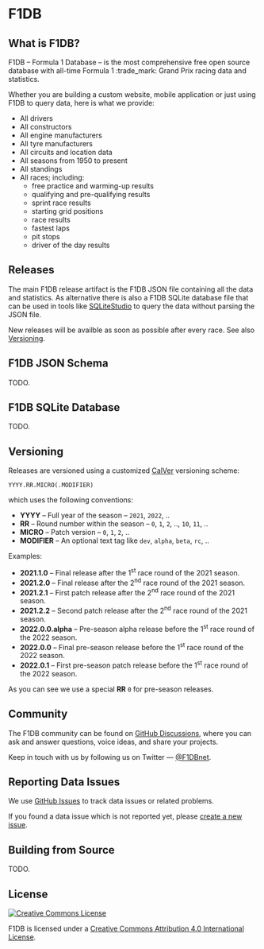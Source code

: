 # F1DB

## What is F1DB?

F1DB – Formula 1 Database – is the most comprehensive free open source database with all-time Formula 1 :trade_mark: Grand Prix racing data and statistics.

Whether you are building a custom website, mobile application or just using F1DB to query data, here is what we provide:

- All drivers
- All constructors
- All engine manufacturers
- All tyre manufacturers
- All circuits and location data
- All seasons from 1950 to present
- All standings
- All races; including:
  - free practice and warming-up results
  - qualifying and pre-qualifying results
  - sprint race results
  - starting grid positions
  - race results
  - fastest laps
  - pit stops
  - driver of the day results


## Releases

The main F1DB release artifact is the F1DB JSON file containing all the data and statistics. 
As alternative there is also a F1DB SQLite database file that can be used in tools like [SQLiteStudio] to query the data without parsing the JSON file.

New releases will be availble as soon as possible after every race. See also [Versioning](#versioning).


## F1DB JSON Schema

TODO.


## F1DB SQLite Database

TODO.


## Versioning

Releases are versioned using a customized [CalVer] versioning scheme:

    YYYY.RR.MICRO(.MODIFIER)

which uses the following conventions:

- **YYYY** – Full year of the season – `2021`, `2022`, ..
- **RR** – Round number within the season – `0`, `1`, `2`, .., `10`, `11`, ..
- **MICRO** – Patch version – `0`, `1`, `2`, ..
- **MODIFIER** – An optional text tag like `dev`, `alpha`, `beta`, `rc`, ..

Examples:

- **2021.1.0** – Final release after the 1<sup>st</sup> race round of the 2021 season.
- **2021.2.0** – Final release after the 2<sup>nd</sup> race round of the 2021 season.
- **2021.2.1** – First patch release after the 2<sup>nd</sup> race round of the 2021 season.
- **2021.2.2** – Second patch release after the 2<sup>nd</sup> race round of the 2021 season.
- **2022.0.0.alpha** – Pre-season alpha release before the 1<sup>st</sup> race round of the 2022 season.
- **2022.0.0** – Final pre-season release before the 1<sup>st</sup> race round of the 2022 season.
- **2022.0.1** – First pre-season patch release before the 1<sup>st</sup> race round of the 2022 season.

As you can see we use a special **RR** `0` for pre-season releases.


## Community

The F1DB community can be found on [GitHub Discussions](https://github.com/f1db/f1db/discussions), where you can ask and answer questions, voice ideas, and share your projects.

Keep in touch with us by following us on Twitter — [@F1DBnet](https://twitter.com/f1dbnet).


## Reporting Data Issues

We use [GitHub Issues](https://github.com/f1db/f1db/issues) to track data issues or related problems.

If you found a data issue which is not reported yet, please [create a new issue](https://github.com/f1db/f1db/issues/new).

## Building from Source

TODO.


## License

[![Creative Commons License][CC BY Icon Normal]][CC BY]

F1DB is licensed under a [Creative Commons Attribution 4.0 International License][CC BY].


[CalVer]: https://calver.org/
[CC BY]: http://creativecommons.org/licenses/by/4.0/  
[CC BY Icon Compact]: https://i.creativecommons.org/l/by/4.0/80x15.png
[CC BY Icon Normal]: https://i.creativecommons.org/l/by/4.0/88x31.png
[CC BY Plaintext]: https://creativecommons.org/licenses/by-sa/4.0/legalcode.txt
[SQLiteStudio]: https://sqlitestudio.pl/
